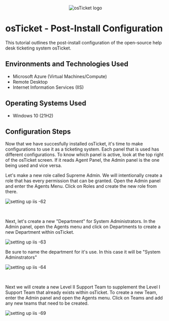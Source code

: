 <p align="center">
<img src="https://i.imgur.com/Clzj7Xs.png" alt="osTicket logo"/>
</p>

<h1>osTicket - Post-Install Configuration</h1>
This tutorial outlines the post-install configuration of the open-source help desk ticketing system osTicket.<br />


<h2>Environments and Technologies Used</h2>

- Microsoft Azure (Virtual Machines/Compute)
- Remote Desktop
- Internet Information Services (IIS)

<h2>Operating Systems Used </h2>

- Windows 10</b> (21H2)

<h2>Configuration Steps</h2>

<p>
Now that we have succesfully installed osTicket, it's time to make configurations to use it as a ticketing system. Each panel that is used has different configurations. To know which panel is active, look at the top right of the osTicket screen. If it reads Agent Panel, the Admin panel is the one being used and vice versa.

Let's make a new role called Supreme Admin. We will intentionally create a role that has every permission that can be granted. Open the Admin panel and enter the Agents Menu. Click on Roles and create the new role from there.
</p>

![setting up iis -62](https://github.com/Jacob-Oq/post-install-config/assets/150084528/166abd70-d2dc-4855-92cf-81fd5668b9e0)

<br />

<p>
Next, let's create a new "Department" for System Administrators. In the Admin panel, open the Agents menu and click on Departments to create a new Department within osTicket.
</p>

![setting up iis -63](https://github.com/Jacob-Oq/post-install-config/assets/150084528/dfb7f11e-2b06-4129-9621-4b8b55875dd7)

<p>Be sure to name the department for it's use. In this case it will be "System Adminstrators"</p>

![setting up iis -64](https://github.com/Jacob-Oq/post-install-config/assets/150084528/4b24f595-b258-4f50-9ed6-b1685834ab81)


<br />
<p>
Next we will create a new Level II Support Team to supplement the Level I Support Team that already exists within osTicket. To create a new Team, enter the Admin panel and open the Agents menu. Click on Teams and add any new teams that need to be created. 
</p>

![setting up iis -69](https://github.com/Jacob-Oq/post-install-config/assets/150084528/b4720acc-f5e5-4727-adc8-32865921c9ed)


<br />
